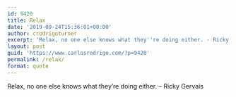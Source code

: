 ```yaml
---
id: 9420
title: Relax
date: '2019-09-24T15:36:01+00:00'
author: crodrigoturner
excerpt: 'Relax, no one else knows what they''re doing either. - Ricky Gervais'
layout: post
guid: 'https://www.carlosrodrigo.com/?p=9420'
permalink: /relax/
format: quote
---
```


Relax, no one else knows what they’re doing either. – Ricky Gervais